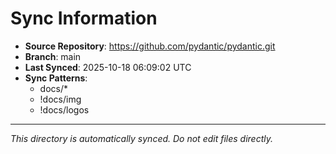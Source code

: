 # Sync Information

- **Source Repository**: https://github.com/pydantic/pydantic.git
- **Branch**: main
- **Last Synced**: 2025-10-18 06:09:02 UTC
- **Sync Patterns**:
  - docs/*
  - !docs/img
  - !docs/logos

---
*This directory is automatically synced. Do not edit files directly.*
